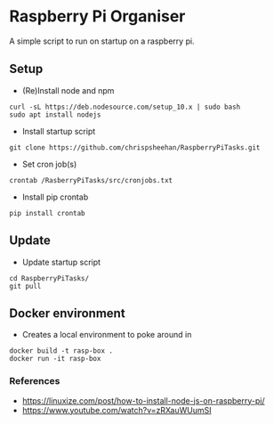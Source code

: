 # Raspberry Pi Organiser
A simple script to run on startup on a raspberry pi.

## Setup
- (Re)Install node and npm
```
curl -sL https://deb.nodesource.com/setup_10.x | sudo bash
sudo apt install nodejs
```
- Install startup script
```
git clone https://github.com/chrispsheehan/RaspberryPiTasks.git
```
- Set cron job(s)
```
crontab /RasberryPiTasks/src/cronjobs.txt
```
- Install pip crontab
```
pip install crontab
```

## Update
- Update startup script
```
cd RaspberryPiTasks/
git pull
```

## Docker environment
- Creates a local environment to poke around in
```
docker build -t rasp-box .
docker run -it rasp-box
```

### References
- https://linuxize.com/post/how-to-install-node-js-on-raspberry-pi/
- https://www.youtube.com/watch?v=zRXauWUumSI
